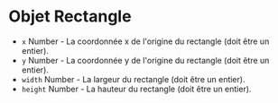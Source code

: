 # Objet Rectangle

* `x` Number - La coordonnée x de l'origine du rectangle (doit être un entier).
* `y` Number - La coordonnée y de l'origine du rectangle (doit être un entier).
* `width` Number - La largeur du rectangle (doit être un entier).
* `height` Number - La hauteur du rectangle (doit être un entier).
